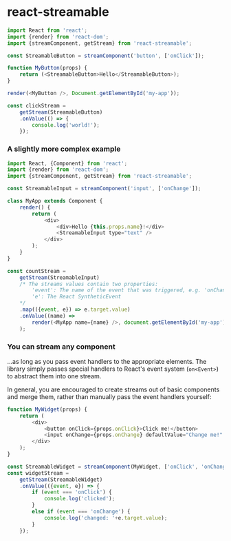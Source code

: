 # react-streamable

```javascript
import React from 'react';
import {render} from 'react-dom';
import {streamComponent, getStream} from 'react-streamable';

const StreamableButton = streamComponent('button', ['onClick']);

function MyButton(props) {
	return (<StreamableButton>Hello</StreamableButton>);
}

render(<MyButton />, Document.getElementById('my-app'));

const clickStream =
	getStream(StreamableButton)
	.onValue(() => {
		console.log('world!');
	});

```

### A slightly more complex example

```javascript
import React, {Component} from 'react';
import {render} from 'react-dom';
import {streamComponent, getStream} from 'react-streamable';

const StreamableInput = streamComponent('input', ['onChange']);

class MyApp extends Component {
	render() {
		return (
			<div>
				<div>Hello {this.props.name}!</div>
				<StreamableInput type="text" />
			</div>
		);
	}
}

const countStream =
	getStream(StreamableInput)
	/* The streams values contain two properties:
		'event': The name of the event that was triggered, e.g. 'onChange'
		'e': The React SyntheticEvent
	*/
	.map(({event, e}) => e.target.value)
	.onValue((name) => 
		render(<MyApp name={name} />, document.getElementById('my-app'))
	);

```

### You can stream any component
...as long as you pass event handlers to the appropriate elements. The library simply passes special handlers to React's event system (`on<Event>`) to abstract them into one stream.

In general, you are encouraged to create streams out of basic components and merge them, rather than manually pass the event handlers yourself:

```javascript
function MyWidget(props) {
	return (
		<div>
			<button onClick={props.onClick}>Click me!</button>
			<input onChange={props.onChange} defaultValue="Change me!" />
		</div>
	);
}

const StreamableWidget = streamComponent(MyWidget, ['onClick', 'onChange']);
const widgetStream = 
	getStream(StreamableWidget)
	.onValue(({event, e}) => {
		if (event === 'onClick') {
			console.log('clicked');
		}
		else if (event === 'onChange') {
			console.log('changed: '+e.target.value);
		}
	});
```
